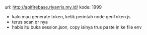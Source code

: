 url: http://apifirebase.riyanris.my.id/
kode: 1999

- kalo mau generate token, ketik perintah node genToken.js
- terus scan qr nya
- habis itu buka session.json, copy isinya trus paste in ke file env
